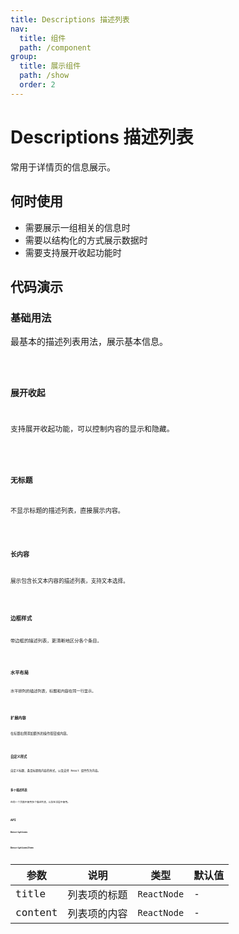 ```yaml
---
title: Descriptions 描述列表
nav:
  title: 组件
  path: /component
group:
  title: 展示组件
  path: /show
  order: 2
---
```


# Descriptions 描述列表

常用于详情页的信息展示。

## 何时使用

- 需要展示一组相关的信息时
- 需要以结构化的方式展示数据时
- 需要支持展开收起功能时

## 代码演示

### 基础用法
最基本的描述列表用法，展示基本信息。

<code src="./__fixtures__/basicUsage.tsx" />

### 展开收起
支持展开收起功能，可以控制内容的显示和隐藏。

<code src="./__fixtures__/expandDemo.tsx" />

### 无标题
不显示标题的描述列表，直接展示内容。

<code src="./__fixtures__/noHeaderDemo.tsx" />

### 长内容
展示包含长文本内容的描述列表，支持文本选择。

<code src="./__fixtures__/longContentDemo.tsx" />

### 边框样式
带边框的描述列表，更清晰地区分各个条目。

<code src="./__fixtures__/borderedDemo.tsx" />

### 水平布局
水平排列的描述列表，标题和内容在同一行显示。

<code src="./__fixtures__/horizontalDemo.tsx" />

### 扩展内容
在标题右侧添加额外的操作按钮或内容。

<code src="./__fixtures__/extraContentDemo.tsx" />

### 自定义样式
自定义标题、条目标题和内容的样式，以及支持 React 组件作为内容。

<code src="./__fixtures__/customStyleDemo.tsx" />

### 多个描述列表
在同一个页面中使用多个描述列表，以及在浮层中使用。

<code src="./__fixtures__/multipleDemo.tsx" />

## API

### Descriptions

<API src="./Desciptions.tsx" hideTitle></API>

### DescriptionsItem

| 参数 | 说明 | 类型 | 默认值 |
| --- | --- | --- | --- |
| title | 列表项的标题 | `ReactNode` | - |
| content | 列表项的内容 | `ReactNode` | - |
